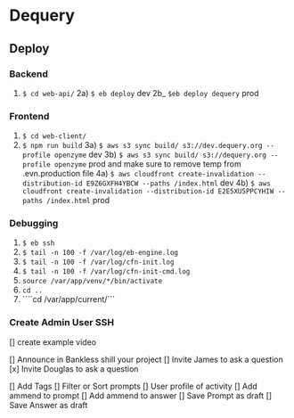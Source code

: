 # Dequery

## Deploy
### Backend
1) ```$ cd web-api/```
2a) ```$ eb deploy``` dev
2b_ ```$eb deploy dequery``` prod

### Frontend
1) ```$ cd web-client/```
2) ```$ npm run build```
3a) ```$ aws s3 sync build/ s3://dev.dequery.org --profile openzyme``` dev
3b) ```$ aws s3 sync build/ s3://dequery.org --profile openzyme``` prod and make sure to remove temp from .evn.production file
4a) ```$ aws cloudfront create-invalidation --distribution-id E9Z6GXFH4YBCW --paths /index.html``` dev
4b) ```$ aws cloudfront create-invalidation --distribution-id E2E5XU5PPCYHIW --paths /index.html``` prod

### Debugging
1) ```$ eb ssh```
3) ```$ tail -n 100 -f /var/log/eb-engine.log```
4) ```$ tail -n 100 -f /var/log/cfn-init.log```
5) ```$ tail -n 100 -f /var/log/cfn-init-cmd.log```
6) ```source /var/app/venv/*/bin/activate```
7) ```cd ..```
8) ````cd /var/app/current/```

### Create Admin User SSH


[] create example video


[] Announce in Bankless shill your project
[] Invite James to ask a question
[x] Invite Douglas to ask a question


[] Add Tags
[] Filter or Sort prompts
[] User profile of activity
[] Add ammend to prompt
[] Add ammend to answer
[] Save Prompt as draft
[] Save Answer as draft
